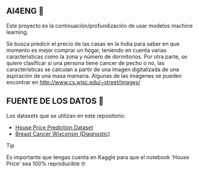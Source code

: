 ## AI4ENG 🔬
Este proyecto es la continuación/profundización de usar modelos machine learning.

Se busca predicir el precio de las casas en la India para saber en que momento es mejor comprar un hogar, teniendo en cuenta varias caracteristicas como la zona y número de dormitorios. Por otra parte, se quiere clasificar si una persona tiene cancer de pecho o no, las características se calculan a partir de una imagen digitalizada de una aspiración de una masa mamaria. Algunas de las imágenes se pueden encontrar en http://www.cs.wisc.edu/~street/images/

## FUENTE DE LOS DATOS 📄
Los datasets que se utilizan en este repositorio:
- [House Price Prediction Dataset](https://www.kaggle.com/datasets/jacksondivakarr/house-price-prediction-dataset)
- [Breast Cancer Wisconsin (Diagnostic)](https://archive.ics.uci.edu/dataset/17/breast+cancer+wisconsin+diagnostic)

> [!TIP]
> Es importante que tengas cuenta en Kaggle para que el notebook 'House Price' sea 100% reproducible 🤓
